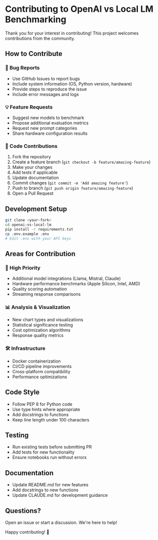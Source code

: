 # Contributing to OpenAI vs Local LM Benchmarking

Thank you for your interest in contributing! This project welcomes contributions from the community.

## How to Contribute

### 🐛 Bug Reports
- Use GitHub Issues to report bugs
- Include system information (OS, Python version, hardware)
- Provide steps to reproduce the issue
- Include error messages and logs

### 💡 Feature Requests
- Suggest new models to benchmark
- Propose additional evaluation metrics
- Request new prompt categories
- Share hardware configuration results

### 🔧 Code Contributions
1. Fork the repository
2. Create a feature branch (`git checkout -b feature/amazing-feature`)
3. Make your changes
4. Add tests if applicable
5. Update documentation
6. Commit changes (`git commit -m 'Add amazing feature'`)
7. Push to branch (`git push origin feature/amazing-feature`)
8. Open a Pull Request

## Development Setup

```bash
git clone <your-fork>
cd openai-vs-local-lm
pip install -r requirements.txt
cp .env.example .env
# Edit .env with your API keys
```

## Areas for Contribution

### 🎯 High Priority
- Additional model integrations (Llama, Mistral, Claude)
- Hardware performance benchmarks (Apple Silicon, Intel, AMD)
- Quality scoring automation
- Streaming response comparisons

### 📊 Analysis & Visualization
- New chart types and visualizations
- Statistical significance testing
- Cost optimization algorithms
- Response quality metrics

### 🛠️ Infrastructure
- Docker containerization
- CI/CD pipeline improvements
- Cross-platform compatibility
- Performance optimizations

## Code Style
- Follow PEP 8 for Python code
- Use type hints where appropriate
- Add docstrings to functions
- Keep line length under 100 characters

## Testing
- Run existing tests before submitting PR
- Add tests for new functionality
- Ensure notebooks run without errors

## Documentation
- Update README.md for new features
- Add docstrings to new functions
- Update CLAUDE.md for development guidance

## Questions?
Open an issue or start a discussion. We're here to help!

Happy contributing! 🚀